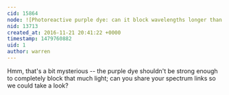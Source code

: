 ```yaml
---
cid: 15864
node: ![Photoreactive purple dye: can it block wavelengths longer than green?](../notes/axman/11-20-2016/photoreactive-purple-dye-can-it-block-wavelengths-longer-than-green)
nid: 13713
created_at: 2016-11-21 20:41:22 +0000
timestamp: 1479760882
uid: 1
author: warren
---
```


Hmm, that's a bit mysterious -- the purple dye shouldn't be strong enough to completely block that much light; can you share your spectrum links so we could take a look?